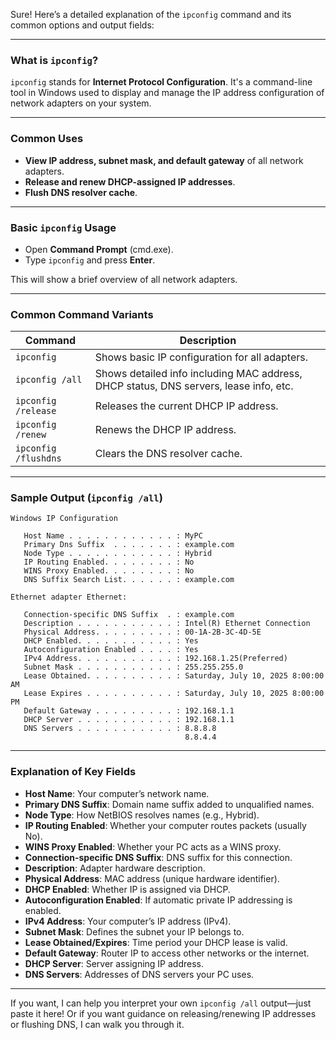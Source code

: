 Sure! Here’s a detailed explanation of the `ipconfig` command and its common options and output fields:

---

### What is `ipconfig`?

`ipconfig` stands for **Internet Protocol Configuration**. It's a command-line tool in Windows used to display and manage the IP address configuration of network adapters on your system.

---

### Common Uses

* **View IP address, subnet mask, and default gateway** of all network adapters.
* **Release and renew DHCP-assigned IP addresses**.
* **Flush DNS resolver cache**.

---

### Basic `ipconfig` Usage

* Open **Command Prompt** (cmd.exe).
* Type `ipconfig` and press **Enter**.

This will show a brief overview of all network adapters.

---

### Common Command Variants

| Command              | Description                                                                           |
| -------------------- | ------------------------------------------------------------------------------------- |
| `ipconfig`           | Shows basic IP configuration for all adapters.                                        |
| `ipconfig /all`      | Shows detailed info including MAC address, DHCP status, DNS servers, lease info, etc. |
| `ipconfig /release`  | Releases the current DHCP IP address.                                                 |
| `ipconfig /renew`    | Renews the DHCP IP address.                                                           |
| `ipconfig /flushdns` | Clears the DNS resolver cache.                                                        |

---

### Sample Output (`ipconfig /all`)

```
Windows IP Configuration

   Host Name . . . . . . . . . . . . : MyPC
   Primary Dns Suffix  . . . . . . . : example.com
   Node Type . . . . . . . . . . . . : Hybrid
   IP Routing Enabled. . . . . . . . : No
   WINS Proxy Enabled. . . . . . . . : No
   DNS Suffix Search List. . . . . . : example.com

Ethernet adapter Ethernet:

   Connection-specific DNS Suffix  . : example.com
   Description . . . . . . . . . . . : Intel(R) Ethernet Connection
   Physical Address. . . . . . . . . : 00-1A-2B-3C-4D-5E
   DHCP Enabled. . . . . . . . . . . : Yes
   Autoconfiguration Enabled . . . . : Yes
   IPv4 Address. . . . . . . . . . . : 192.168.1.25(Preferred)
   Subnet Mask . . . . . . . . . . . : 255.255.255.0
   Lease Obtained. . . . . . . . . . : Saturday, July 10, 2025 8:00:00 AM
   Lease Expires . . . . . . . . . . : Saturday, July 10, 2025 8:00:00 PM
   Default Gateway . . . . . . . . . : 192.168.1.1
   DHCP Server . . . . . . . . . . . : 192.168.1.1
   DNS Servers . . . . . . . . . . . : 8.8.8.8
                                       8.8.4.4
```

---

### Explanation of Key Fields

* **Host Name**: Your computer’s network name.
* **Primary DNS Suffix**: Domain name suffix added to unqualified names.
* **Node Type**: How NetBIOS resolves names (e.g., Hybrid).
* **IP Routing Enabled**: Whether your computer routes packets (usually No).
* **WINS Proxy Enabled**: Whether your PC acts as a WINS proxy.
* **Connection-specific DNS Suffix**: DNS suffix for this connection.
* **Description**: Adapter hardware description.
* **Physical Address**: MAC address (unique hardware identifier).
* **DHCP Enabled**: Whether IP is assigned via DHCP.
* **Autoconfiguration Enabled**: If automatic private IP addressing is enabled.
* **IPv4 Address**: Your computer’s IP address (IPv4).
* **Subnet Mask**: Defines the subnet your IP belongs to.
* **Lease Obtained/Expires**: Time period your DHCP lease is valid.
* **Default Gateway**: Router IP to access other networks or the internet.
* **DHCP Server**: Server assigning IP address.
* **DNS Servers**: Addresses of DNS servers your PC uses.

---

If you want, I can help you interpret your own `ipconfig /all` output—just paste it here! Or if you want guidance on releasing/renewing IP addresses or flushing DNS, I can walk you through it.
